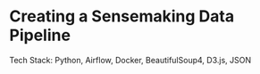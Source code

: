 # Creating a Sensemaking Data Pipeline
Tech Stack: Python, Airflow, Docker, BeautifulSoup4, D3.js, JSON
